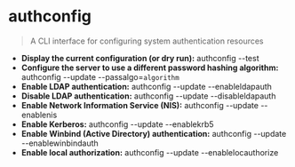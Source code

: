 # authconfig
> A CLI interface for configuring system authentication resources
- **Display the current configuration (or dry run):**
authconfig --test
- **Configure the server to use a different password hashing algorithm:**
authconfig --update --passalgo=`algorithm`
- **Enable LDAP authentication:**
authconfig --update --enableldapauth
- **Disable LDAP authentication:**
authconfig --update --disableldapauth
- **Enable Network Information Service (NIS):**
authconfig --update --enablenis
- **Enable Kerberos:**
authconfig --update --enablekrb5
- **Enable Winbind (Active Directory) authentication:**
authconfig --update --enablewinbindauth
- **Enable local authorization:**
authconfig --update --enablelocauthorize
